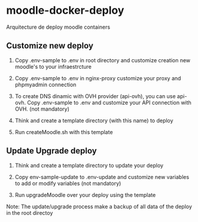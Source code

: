 # moodle-docker-deploy

Arquitecture de deploy moodle containers

## Customize new deploy

1. Copy .env-sample to .env in root directory and customize creation new moodle's to your infraestrcture

2. Copy .env-sample to .env in nginx-proxy customize your proxy and phpmyadmin connection

3. To create DNS dinamic with OVH provider (api-ovh), you can use api-ovh. Copy .env-sample to .env and customize your API connection with OVH. (not mandatory)

4. Think and create a template directory (with this name) to deploy

5. Run createMoodle.sh with this template

## Update Upgrade deploy

1. Think and create a template directory to update your deploy

2. Copy env-sample-update to .env-update and customize new variables to add or modify variables (not mandatory)

3. Run upgradeMoodle over your deploy using the template

Note: The update/upgrade process make a backup of all data of the deploy in the root directoy